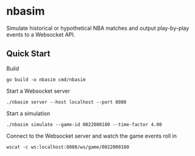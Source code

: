 # nbasim
Simulate historical or hypothetical NBA matches and output play-by-play events to a Websocket API.

## Quick Start

Build

```
go build -o nbasim cmd/nbasim
```

Start a Websocket server

```
./nbasim server --host localhost --port 8080
```

Start a simulation
```
./nbasim simulate --game-id 0022000180 --time-factor 4.00
```

Connect to the Websocket server and watch the game events roll in
```
wscat -c ws:localhost:8080/ws/game/0022000180
```